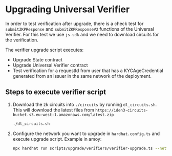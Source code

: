 # Upgrading Universal Verifier
In order to test verification after upgrade, there is a check test for `submitZKPResponse` and `submitZKPResponseV2` functions of the Universal Verifier. 
For this test we use `js-sdk` and we need to download circuits for the verification.

The verifier upgrade script executes:
- Upgrade State contract
- Upgrade Universal Verifier contract
- Test verification for a requestId from user that has a KYCAgeCredential generated from an issuer in the same network of the deployment.

## Steps to execute verifier script

1. Download the zk circuits into `./circuits` by running `dl_circuits.sh`. This will download the latest files from `https://iden3-circuits-bucket.s3.eu-west-1.amazonaws.com/latest.zip`

    ```bash
    ./dl_circuits.sh
    ```
2. Configure the network you want to upgrade in `hardhat.config.ts` and execute upgrade script.
Example in amoy:
    ```bash
    npx hardhat run scripts/upgrade/verifiers/verifier-upgrade.ts --network amoy
    ```
